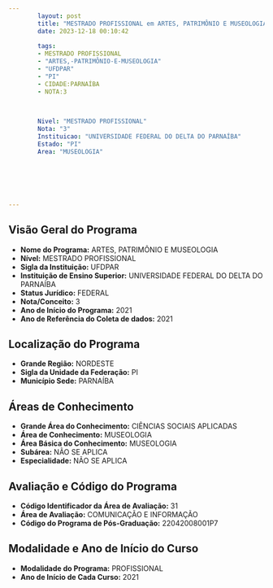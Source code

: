 ```yaml
---
        layout: post
        title: "MESTRADO PROFISSIONAL em ARTES, PATRIMÔNIO E MUSEOLOGIA na UFDPAR  "
        date: 2023-12-18 00:10:42
     
        tags:
        - MESTRADO PROFISSIONAL
        - "ARTES,-PATRIMÔNIO-E-MUSEOLOGIA"
        - "UFDPAR"
        - "PI"
        - CIDADE:PARNAÍBA
        - NOTA:3
        
       

        Nivel: "MESTRADO PROFISSIONAL"
        Nota: "3"
        Instituicao: "UNIVERSIDADE FEDERAL DO DELTA DO PARNAÍBA"
        Estado: "PI"
        Area: "MUSEOLOGIA"
        
        
        
        
        
        
---
```

## Visão Geral do Programa
- **Nome do Programa:** ARTES, PATRIMÔNIO E MUSEOLOGIA
- **Nível:** MESTRADO PROFISSIONAL
- **Sigla da Instituição:** UFDPAR
- **Instituição de Ensino Superior:** UNIVERSIDADE FEDERAL DO DELTA DO PARNAÍBA
- **Status Jurídico:** FEDERAL
- **Nota/Conceito:** 3
- **Ano de Início do Programa:** 2021
- **Ano de Referência do Coleta de dados:** 2021

## Localização do Programa
- **Grande Região:** NORDESTE
- **Sigla da Unidade da Federação:** PI
- **Município Sede:** PARNAÍBA

## Áreas de Conhecimento
- **Grande Área do Conhecimento:** CIÊNCIAS SOCIAIS APLICADAS
- **Área de Conhecimento:** MUSEOLOGIA
- **Área Básica do Conhecimento:** MUSEOLOGIA
- **Subárea:** NÃO SE APLICA
- **Especialidade:** NÃO SE APLICA

## Avaliação e Código do Programa
- **Código Identificador da Área de Avaliação:** 31
- **Área de Avaliação:** COMUNICAÇÃO E INFORMAÇÃO
- **Código do Programa de Pós-Graduação:** 22042008001P7


## Modalidade e Ano de Início do Curso
- **Modalidade do Programa:** PROFISSIONAL
- **Ano de Início de Cada Curso:** 2021
